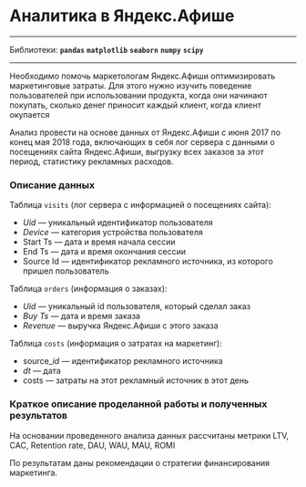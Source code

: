 # Аналитика в Яндекс.Афише

---

Библиотеки:
**`pandas`**  **`matplotlib`**  **`seaborn`**  **`numpy`**  **`scipy`**

---

Необходимо помочь маркетологам Яндекс.Афиши оптимизировать маркетинговые затраты. Для этого нужно изучить поведение пользователей при использовании продукта, когда они начинают покупать, сколько денег приносит каждый клиент, когда клиент окупается

Анализ провести на основе данных от Яндекс.Афиши с июня 2017 по конец мая 2018 года, включающих в себя лог сервера с данными о посещениях сайта Яндекс.Афиши, выгрузку всех заказов за этот период, статистику рекламных расходов.

### Описание данных

Таблица `visits` (лог сервера с информацией о посещениях сайта):

- *Uid* — уникальный идентификатор пользователя
- *Device* — категория устройства пользователя
- Start Ts — дата и время начала сессии
- End Ts — дата и время окончания сессии
- Source Id — идентификатор рекламного источника, из которого пришел пользователь

Таблица `orders` (информация о заказах):

- *Uid* — уникальный id пользователя, который сделал заказ
- *Buy Ts* — дата и время заказа
- *Revenue* — выручка Яндекс.Афиши с этого заказа

Таблица `costs` (информация о затратах на маркетинг):

- source_*id* — идентификатор рекламного источника
- *dt* — дата
- costs — затраты на этот рекламный источник в этот день

### Краткое описание проделанной работы и полученных результатов

На основании проведенного анализа данных рассчитаны метрики LTV, CAC, Retention rate, DAU, WAU, MAU, ROMI

По результатам даны рекомендации о стратегии финансирования маркетинга.
